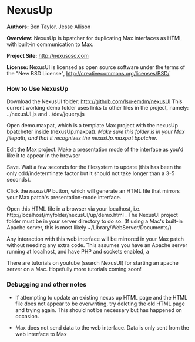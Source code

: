 # NexusUp

**Authors:** Ben Taylor, Jesse Allison

**Overview:** NexusUp is bpatcher for duplicating Max interfaces as HTML with built-in communication to Max.

**Project Site:** http://nexusosc.com

**License:** NexusUI is licensed as open source software under the terms of the "New BSD License", http://creativecommons.org/licenses/BSD/


### How to Use NexusUp

Download the NexusUI folder: http://github.com/lsu-emdm/nexusUI
This current working demo folder uses links to other files in the project, namely: ../nexusUI.js and ../dev/jquery.js

Open demo.maxpat, which is a template Max project with the nexusUp bpatcheter inside (nexusUp.maxpat). *Make sure this folder is in your Max filepath, and that it recognizes the nexusUp.maxpat bpatcher.*

Edit the Max project. Make a presentation mode of the interface as you'd like it to appear in the browser

Save. Wait a few seconds for the filesystem to update (this has been the only odd/indeterminate factor but it should not take longer than a 3-5 seconds). 

Click the *nexusUP* button, which will generate an HTML file that mirrors your Max patch's presentation-mode interface.

Open this HTML file in a browser via your localhost, i.e. http://localhost/myfolder/nexusUI/up/demo.html . The NexusUI project folder must be in your server directory to do so. (If using a Mac's built-in Apache server, this is most likely ~/Library/WebServer/Documents/)

Any interaction with this web interface will be mirrored in your Max patch without needing any extra code. This assumes you have an Apache server running at localhost, and have PHP and sockets enabled, a

There are tutorials on youtube (search NexusUI) for starting an apache server on a Mac. Hopefully more tutorials coming soon!






### Debugging and other notes

- If attempting to update an existing nexus up HTML page and the HTML file does not appear to be overwriting, try deleting the old HTML page and trying again. This should not be necessary but has happened on occasion.

- Max does not send data to the web interface. Data is only sent from the web interface to Max 
